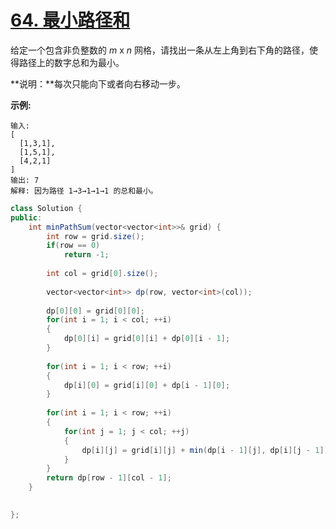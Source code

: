 # [64. 最小路径和](https://leetcode-cn.com/problems/minimum-path-sum/)

给定一个包含非负整数的 *m* x *n* 网格，请找出一条从左上角到右下角的路径，使得路径上的数字总和为最小。

**说明：**每次只能向下或者向右移动一步。

**示例:**

```
输入:
[
  [1,3,1],
  [1,5,1],
  [4,2,1]
]
输出: 7
解释: 因为路径 1→3→1→1→1 的总和最小。
```



```java
class Solution {
public:
    int minPathSum(vector<vector<int>>& grid) {
        int row = grid.size();
        if(row == 0)
            return -1;
        
        int col = grid[0].size();
        
        vector<vector<int>> dp(row, vector<int>(col));
        
        dp[0][0] = grid[0][0];
        for(int i = 1; i < col; ++i)
        {
            dp[0][i] = grid[0][i] + dp[0][i - 1];
        }
        
        for(int i = 1; i < row; ++i)
        {
            dp[i][0] = grid[i][0] + dp[i - 1][0];
        }
        
        for(int i = 1; i < row; ++i)
        {
            for(int j = 1; j < col; ++j)
            {
                dp[i][j] = grid[i][j] + min(dp[i - 1][j], dp[i][j - 1]);
            }
        }
        return dp[row - 1][col - 1];
    }
    

};
```

